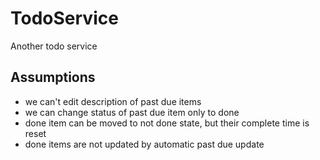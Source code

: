 # TodoService

Another todo service

## Assumptions

- we can't edit description of past due items
- we can change status of past due item only to done
- done item can be moved to not done state, but their complete time is reset
- done items are not updated by automatic past due update
